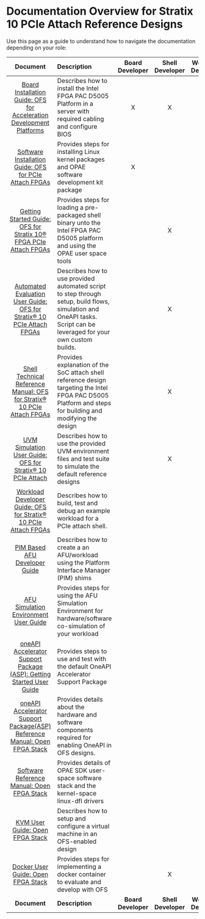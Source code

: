 # Documentation Overview for Stratix 10 PCIe Attach Reference Designs

Use this page as a guide to understand how to navigate the documentation depending on your role:

| Document | Description | Board Developer | Shell Developer | Workload Developer | Software Developer |
|:------:|:------------|:----------:|:-------------:|:-----------------:|:---------------:|
|[Board Installation Guide: OFS for Acceleration Development Platforms](https://ofs.github.io/ofs-2024.3-1/hw/common/board_installation/adp_board_installation/adp_board_installation_guidelines) | Describes how to install the Intel FPGA PAC D5005 Platform in a server with required cabling and configure BIOS | X | X | | |
|[Software Installation Guide: OFS for PCIe Attach FPGAs](https://ofs.github.io/ofs-2024.3-1/hw/common/sw_installation/pcie_attach/sw_install_pcie_attach)| Provides steps for installing Linux kernel packages and OPAE software development kit package| X | | X | X |
|[Getting Started Guide: OFS for Stratix 10® FPGA PCIe Attach FPGAs](https://ofs.github.io/ofs-2024.3-1/hw/d5005/user_guides/ug_qs_ofs_d5005/ug_qs_ofs_d5005/)| Provides steps for loading a pre-packaged shell binary unto the Intel FPGA PAC D5005 platform and using the OPAE user space tools  |  | X | X |  |
| [Automated Evaluation User Guide: OFS for Stratix® 10 PCIe Attach FPGAs](https://ofs.github.io/ofs-2024.3-1/hw/d5005/user_guides/ug_eval_ofs_d5005/ug_eval_script_ofs_d5005/) | Describes how to use provided automated script to step through setup, build flows, simulation and OneAPI tasks.  Script can be leveraged for your own custom builds. |  | X | X |  |
| [Shell Technical Reference Manual: OFS for Stratix® 10 PCIe Attach FPGAs](https://ofs.github.io/ofs-2024.3-1/hw/d5005/reference_manuals/ofs_fim/mnl_fim_ofs_d5005/)| Provides explanation of the SoC attach shell reference design targeting the Intel FPGA PAC D5005 Platform and steps for building and modifying the design |  | X | | |
| [UVM Simulation User Guide: OFS for Stratix® 10 PCIe Attach](https://ofs.github.io/ofs-2024.3-1/hw/d5005/user_guides/ug_sim_ofs_d5005/ug_sim_ofs_d5005/)| Describes how to use the provided UVM environment files and test suite to simulate the default reference designs |  | X |  |  |
| [Workload Developer Guide: OFS for Stratix® 10 PCIe Attach FPGAs](https://ofs.github.io/ofs-2024.3-1/hw/d5005/dev_guides/afu_dev/ug_dev_afu_d5005/)| Describes how to build, test and debug an example workload for a PCIe attach shell. | | | X | |
| [PIM Based AFU Developer Guide](https://ofs.github.io/ofs-2024.3-1/hw/common/user_guides/afu_dev/ug_dev_pim_based_afu/ug_dev_pim_based_afu/) | Describes how to create a an AFU/workload using the Platform Interface Manager (PIM) shims |  |  | X |  |
| [AFU Simulation Environment User Guide](https://ofs.github.io/ofs-2024.3-1/hw/common/user_guides/afu_dev/ug_dev_afu_sim_env/ug_dev_afu_sim_env/) | Provides steps for using the AFU Simulation Environment for hardware/software co-simulation of your workload|  |  | X |  |
| [oneAPI Accelerator Support Package (ASP): Getting Started User Guide](https://ofs.github.io/ofs-2024.3-1/hw/common/user_guides/oneapi_asp/ug_oneapi_asp/)| Provides steps to use and test with the default OneAPI Accelerator Support Package |  |  | X |  |
| [oneAPI Accelerator Support Package(ASP) Reference Manual: Open FPGA Stack](https://ofs.github.io/ofs-2024.3-1/hw/common/reference_manual/oneapi_asp/oneapi_asp_ref_mnl/)| Provides details about the hardware and software components required for enabling OneAPI in OFS designs. |  |  | X |  |
[Software Reference Manual: Open FPGA Stack](https://ofs.github.io/ofs-2024.3-1/hw/common/reference_manual/ofs_sw/mnl_sw_ofs/)| Provides details of OPAE SDK user-space software stack and the kernel-space linux-dfl drivers |   |   |  | X  |
| [KVM User Guide: Open FPGA Stack](https://ofs.github.io/ofs-2024.3-1/hw/common/user_guides/ug_kvm/ug_kvm/) | Describes how to setup and configure a virtual machine in an OFS-enabled design |  |  | X | X |
|[Docker User Guide: Open FPGA Stack](https://ofs.github.io/ofs-2024.3-1/hw/common/user_guides/ug_docker/ug_docker/)| Provides steps for implementing a docker container to evaluate and develop with OFS |  |  X  |  X  | X |
| **Document** | **Description** |**Board Developer** | **Shell Developer** |**Workload Developer** | **Software Developer** |

